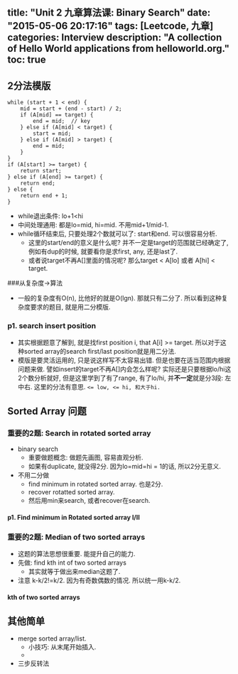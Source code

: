 title: "Unit 2 九章算法课: Binary Search"
date: "2015-05-06 20:17:16"
tags: [Leetcode, 九章]
categories: Interview
description: "A collection of Hello World applications from helloworld.org."
toc: true
---

## 2分法模版
```
while (start + 1 < end) {
    mid = start + (end - start) / 2;
    if (A[mid] == target) {
        end = mid;  // key
    } else if (A[mid] < target) {
        start = mid;
    } else if (A[mid] > target) {
        end = mid;
    }
}
if (A[start] >= target) {
    return start;
} else if (A[end] >= target) {
    return end;
} else {
    return end + 1;
}
```
* while退出条件: lo+1<hi
* 中间处理通用: 都是lo=mid, hi=mid. 不用mid+1/mid-1.
* while循环结束后, 只要处理2个数就可以了: start和end. 可以很容易分析.
    * 这里的start/end的意义是什么呢? 并不一定是target的范围就已经确定了, 例如有dup的时候, 就要看你是求first, any, 还是last了.
    * 或者说target不再A[]里面的情况呢? 那么target < A[lo] 或者 A[hi] < target.

###从复杂度->算法
* 一般的复杂度有O(n), 比他好的就是O(lgn). 那就只有二分了. 所以看到这种复杂度要求的题目, 就是用二分模版.

### p1. search insert position
* 其实根据题意了解到, 就是找first position i, that A[i] >= target. 所以对于这种sorted array的search first/last position就是用二分法. 
* 模版是要灵活运用的, 只是说这样写不太容易出错. 但是也要在适当范围内根据问题来做. 譬如insert的target不再A[]内会怎么样呢? 实际还是只要根据lo/hi这2个数分析就好, 但是这里学到了有了range, 有了lo/hi, 并**不一定**就是分3段: 左中右. 这里的分法有意思. `<= low, <= hi, 和大于hi.`

## Sorted Array 问题
### 重要的2题: Search in rotated sorted array
* binary search
    + 重要做题概念: 做题先画图, 容易直观分析.
    * 如果有duplicate, 就没得2分. 因为lo=mid=hi = 1的话, 所以2分无意义.
* 不用二分做
    * find minimum in rotated sorted array. 也是2分.
    * recover rotatted sorted array.
    * 然后用min来search, 或者recover在search.

#### p1. Find minimum in Rotated sorted array I/II

### 重要的2题: Median of two sorted arrays
* 这题的算法思想很重要. 能提升自己的能力.
* 先做: find kth int of two sorted arrays
    + 其实就等于做出来median这题了.
* 注意 k-k/2!=k/2. 因为有奇数偶数的情况. 所以统一用k-k/2.

#### kth of two sorted arrays

## 其他简单
* merge sorted array/list.
    + 小技巧: 从末尾开始插入.
    + 
* 三步反转法

